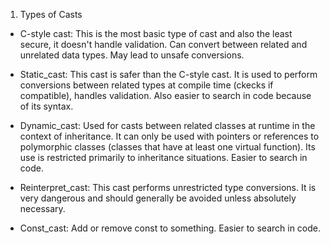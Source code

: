 1. Types of Casts

- C-style cast: This is the most basic type of cast and also the least secure, it doesn't handle validation. Can convert between related and unrelated data types. May lead to unsafe conversions.

- Static_cast: This cast is safer than the C-style cast. It is used to perform conversions between related types at compile time (ckecks if compatible), handles validation. Also easier to search in code because of its syntax.

- Dynamic_cast: Used for casts between related classes at runtime in the context of inheritance. It can only be used with pointers or references to polymorphic classes (classes that have at least one virtual function). Its use is restricted primarily to inheritance situations. Easier to search in code.

- Reinterpret_cast: This cast performs unrestricted type conversions. It is very dangerous and should generally be avoided unless absolutely necessary.

- Const_cast: Add or remove const to something. Easier to search in code.